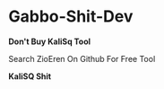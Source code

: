 # Gabbo-Shit-Dev

**Don't Buy KaliSq Tool**

Search ZioEren On Github For Free Tool

**KaliSQ Shit**
